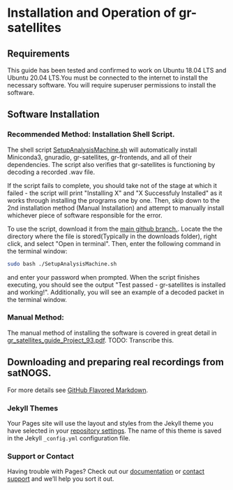 # Installation and Operation of gr-satellites

## Requirements
This guide has been tested and confirmed to work on Ubuntu 18.04 LTS and Ubuntu 20.04 LTS.You must be connected to the internet to install the necessary software. You will require superuser permissions to install the software.


## Software Installation

### Recommended Method: Installation Shell Script.

The shell script [SetupAnalysisMachine.sh](https://github.com/LSilverwood/UoAGroundstation/blob/main/SetupAnalysisMachine.sh) will automatically install Miniconda3, gnuradio, gr-satellites, gr-frontends, and all of their dependencies. The script also verifies that gr-satellites is functioning by decoding a recorded .wav file.

If the script fails to complete, you should take not of the stage at which it failed - the script will print "Installing X" and "X Successfuly Installed" as it works through installing the programs one by one. Then, skip down to the 2nd installation method (Manual Installation) and attempt to manually install whichever piece of software responsible for the error.

To use the script, download it from the [main github branch.](https://raw.githubusercontent.com/LSilverwood/UoAGroundstation/main/SetupAnalysisMachine.sh). Locate the the directory where the file is stored(Typically in the downloads folder), right click, and select "Open in terminal".
Then, enter the following command in the terminal window:
```bash
sudo bash ./SetupAnalysisMachine.sh
```
and enter your password when prompted. When the script finishes executing, you should see the output "Test passed - gr-satellites is installed and working!". Additionally, you will see an example of a decoded packet in the terminal window. 

### Manual Method: 

The manual method of installing the software is covered in great detail in [gr_satellites_guide_Project_93.pdf](https://github.com/LSilverwood/UoAGroundstation/blob/main/gr_satellites_guide_Project_93.pdf). TODO: Transcribe this.


## Downloading and preparing real recordings from satNOGS.



For more details see [GitHub Flavored Markdown](https://guides.github.com/features/mastering-markdown/).

### Jekyll Themes

Your Pages site will use the layout and styles from the Jekyll theme you have selected in your [repository settings](https://github.com/LSilverwood/UoAGroundstation/settings/pages). The name of this theme is saved in the Jekyll `_config.yml` configuration file.

### Support or Contact

Having trouble with Pages? Check out our [documentation](https://docs.github.com/categories/github-pages-basics/) or [contact support](https://support.github.com/contact) and we’ll help you sort it out.
